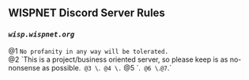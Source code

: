 ## WISPNET Discord Server Rules
### *`wisp.wispnet.org`*
@1 `No profanity in any way will be tolerated.` \
@2 \`This is a project/business oriented server, so please keep is as no- nonsense as possible.`
@3 \`.`
@4 \.`
@5 \`.`
@6 \`.`
@7 `.`
